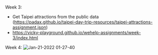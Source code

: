 Week 3:
- Get Taipei attractions from the public data (https://padax.github.io/taipei-day-trip-resources/taipei-attractions-assignment.json)
- https://vicky-playground.github.io/wehelp-assignments/week-3/index.html

Week 4:
![Jan-21-2022 01-27-40](https://user-images.githubusercontent.com/90204593/150390860-e7004695-4b6d-42d8-bd58-494e795038d6.gif)

